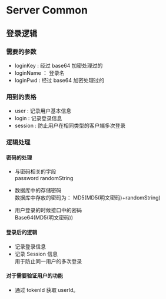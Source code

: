 # Server Common

## 登录逻辑

### 需要的参数

- loginKey : 经过 base64 加密处理过的
- loginName ： 登录名
- loginPwd : 经过 base64 加密处理过的

### 用到的表格

- user : 记录用户基本信息
- login : 记录登录信息
- session : 防止用户在相同类型的客户端多次登录

### 逻辑处理

#### 密码的处理

- 与密码相关的字段<br>
  password randomString

- 数据库中的存储密码<br>
  数据库中存放的密码为： MD5(MD5(明文密码)+randomString)

- 用户登录的时候接口中的密码<br>
  Base64(MD5(明文密码))

#### 登录后的逻辑

- 记录登录信息
- 记录 Session 信息<br>
  用于防止同一用户的多次登录

#### 对于需要验证用户的功能

- 通过 tokenId 获取 userId。

